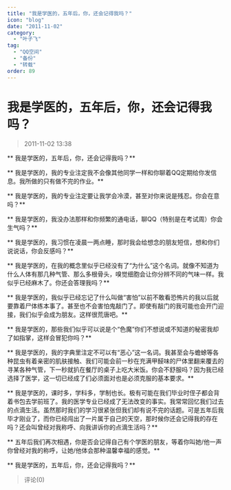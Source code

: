 ```yaml
---
title: "我是学医的，五年后，你，还会记得我吗？"
icon: "blog"
date: "2011-11-02"
category:
  - "叶子飞"
tag:
  - "QQ空间"
  - "备份"
  - "转载"
order: 89
---
```

# 我是学医的，五年后，你，还会记得我吗？
> 2011-11-02 13:38


** 我是学医的，五年后，你，还会记得我吗？**

** 我是学医的，我的专业注定我不会像其他同学一样和你聊着QQ定期给你发信息。我所做的只有做不完的作业。**

** 我是学医的，我的专业注定要让我学会冷漠，甚至对你来说是残忍。你会在意吗？**

** 我是学医的，我没办法那样和你频繁的通电话，聊QQ（特别是在考试周）你会生气吗？**

** 我是学医的，我习惯在凌晨一两点睡，那时我会给想念的朋友短信，想和你们说说话，你会反感吗？**

** 我是学医的，在我的概念里似乎已经没有了“为什么”这个名词。就像不知道为什么人体有那几种气管、那么多根骨头，嗅觉细胞会让你分辨不同的气味一样。我似乎已经麻木了。你还会答理我吗？**

** 我是学医的，我似乎已经忘记了什么叫做“害怕”以前不敢看恐怖片的我以后就要靠着尸体练本事了。甚至也不会害怕鬼敲门了。即使有敲门的我可能也会开门迎接，我们似乎会成为朋友。这样很荒唐吧。**

** 我是学医的，那些我们似乎可以说是个“色魔”你们不想说或不知道的秘密我却了如指掌，这样会冒犯你吗？**

** 我是学医的，我的字典里注定不可以有“恶心”这一名词。我甚至会与蟾蜍等各种昆虫有着亲密的肌肤接触、我们可能会前一秒在充满甲醛味的尸体里翻来覆去的寻某各种气管，下一秒就扒在餐厅的桌子上吃大米饭。你会不舒服吗？因为我已经选择了医学，这一切已经成了们必须面对也是必须克服的基本要求。**

** 我是学医的，课时多，学科多，学制也长。极有可能在我们毕业时侄子都会背着书包去学前班了。我的医学专业已经成了无法改变的事实。我常常回忆我们过去的点滴生活。虽然那时我们的学习很紧张但我们却有说不完的话题。可是五年后我毕才刚业了，而你已经闯出了一片属于自己的天空，那时候你还会记得我的存在吗？还会叫曾经对我称呼、向我讲诉你的点滴生活吗？**

** 五年后我们再次相遇，你是否会记得自己有个学医的朋友，等着你叫她/他一声你曾经对我的称呼，让她/他体会那种温馨幸福的感觉。**

** 我是学医的，五年后，你，还会记得我吗？­**
> 评论(0)

